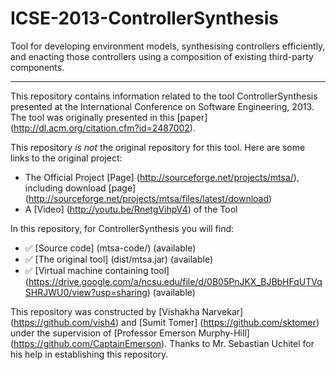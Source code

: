 # ICSE-2013-ControllerSynthesis
Tool for developing environment models, synthesising controllers efficiently, and enacting those controllers using a composition of existing third-party components.

***

This repository contains information related to the tool ControllerSynthesis presented at the International Conference on Software Engineering, 2013. The tool was originally presented in this [paper] (http://dl.acm.org/citation.cfm?id=2487002).

This repository _is not_ the original repository for this tool. Here are some links to the original project:
  - The Official Project [Page] (http://sourceforge.net/projects/mtsa/), including download [page] (http://sourceforge.net/projects/mtsa/files/latest/download)
  - A [Video] (http://youtu.be/RnetgVihpV4) of the Tool  

In this repository, for ControllerSynthesis you will find:
  - :white_check_mark: [Source code] (mtsa-code/) (available)
  - :white_check_mark: [The original tool] (dist/mtsa.jar) (available)
  - :white_check_mark: [Virtual machine containing tool] (https://drive.google.com/a/ncsu.edu/file/d/0B05PnJKX_BJBbHFqUTVqSHRJWU0/view?usp=sharing) (available)

This repository was constructed by [Vishakha Narvekar] (https://github.com/vish4) and [Sumit Tomer] (https://github.com/sktomer) under the supervision of [Professor Emerson Murphy-Hill] (https://github.com/CaptainEmerson). Thanks to Mr. Sebastian Uchitel for his help in establishing this repository.
